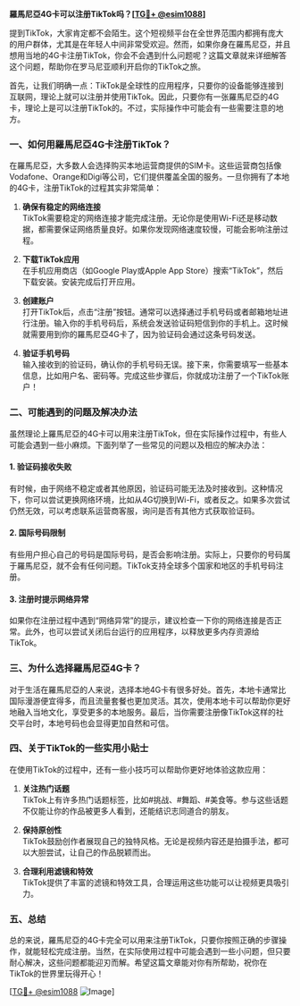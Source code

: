 **羅馬尼亞4G卡可以注册TikTok吗？[[TG💪+ @esim1088](https://t.me/s/esim1088)]**

提到TikTok，大家肯定都不会陌生。这个短视频平台在全世界范围内都拥有庞大的用户群体，尤其是在年轻人中间非常受欢迎。然而，如果你身在羅馬尼亞，并且想用当地的4G卡注册TikTok，你会不会遇到什么问题呢？这篇文章就来详细解答这个问题，帮助你在罗马尼亚顺利开启你的TikTok之旅。

首先，让我们明确一点：TikTok是全球性的应用程序，只要你的设备能够连接到互联网，理论上就可以注册并使用TikTok。因此，只要你有一张羅馬尼亞的4G卡，理论上是可以注册TikTok的。不过，实际操作中可能会有一些需要注意的地方。

### 一、如何用羅馬尼亞4G卡注册TikTok？

在羅馬尼亞，大多数人会选择购买本地运营商提供的SIM卡。这些运营商包括像Vodafone、Orange和Digi等公司，它们提供覆盖全国的服务。一旦你拥有了本地的4G卡，注册TikTok的过程其实非常简单：

1. **确保有稳定的网络连接**  
   TikTok需要稳定的网络连接才能完成注册。无论你是使用Wi-Fi还是移动数据，都需要保证网络质量良好。如果你发现网络速度较慢，可能会影响注册过程。

2. **下载TikTok应用**  
   在手机应用商店（如Google Play或Apple App Store）搜索“TikTok”，然后下载安装。安装完成后打开应用。

3. **创建账户**  
   打开TikTok后，点击“注册”按钮。通常可以选择通过手机号码或者邮箱地址进行注册。输入你的手机号码后，系统会发送验证码短信到你的手机上。这时候就需要用到你的羅馬尼亞4G卡了，因为验证码会通过这条号码发送。

4. **验证手机号码**  
   输入接收到的验证码，确认你的手机号码无误。接下来，你需要填写一些基本信息，比如用户名、密码等。完成这些步骤后，你就成功注册了一个TikTok账户！

### 二、可能遇到的问题及解决办法

虽然理论上羅馬尼亞的4G卡可以用来注册TikTok，但在实际操作过程中，有些人可能会遇到一些小麻烦。下面列举了一些常见的问题以及相应的解决办法：

#### 1. 验证码接收失败  
有时候，由于网络不稳定或者其他原因，验证码可能无法及时接收到。这种情况下，你可以尝试更换网络环境，比如从4G切换到Wi-Fi，或者反之。如果多次尝试仍然无效，可以考虑联系运营商客服，询问是否有其他方式获取验证码。

#### 2. 国际号码限制  
有些用户担心自己的号码是国际号码，是否会影响注册。实际上，只要你的号码属于羅馬尼亞，就不会有任何问题。TikTok支持全球多个国家和地区的手机号码注册。

#### 3. 注册时提示网络异常  
如果你在注册过程中遇到“网络异常”的提示，建议检查一下你的网络连接是否正常。此外，也可以尝试关闭后台运行的应用程序，以释放更多内存资源给TikTok。

### 三、为什么选择羅馬尼亞4G卡？

对于生活在羅馬尼亞的人来说，选择本地4G卡有很多好处。首先，本地卡通常比国际漫游便宜得多，而且流量套餐也更加灵活。其次，使用本地卡可以帮助你更好地融入当地文化，享受更多的本地服务。最后，当你需要注册像TikTok这样的社交平台时，本地号码也会显得更加自然和可信。

### 四、关于TikTok的一些实用小贴士

在使用TikTok的过程中，还有一些小技巧可以帮助你更好地体验这款应用：

1. **关注热门话题**  
   TikTok上有许多热门话题标签，比如#挑战、#舞蹈、#美食等。参与这些话题不仅能让你的作品被更多人看到，还能结识志同道合的朋友。

2. **保持原创性**  
   TikTok鼓励创作者展现自己的独特风格。无论是视频内容还是拍摄手法，都可以大胆尝试，让自己的作品脱颖而出。

3. **合理利用滤镜和特效**  
   TikTok提供了丰富的滤镜和特效工具，合理运用这些功能可以让视频更具吸引力。

### 五、总结

总的来说，羅馬尼亞的4G卡完全可以用来注册TikTok，只要你按照正确的步骤操作，就能轻松完成注册。当然，在实际使用过程中可能会遇到一些小问题，但只要耐心解决，这些问题都能迎刃而解。希望这篇文章能对你有所帮助，祝你在TikTok的世界里玩得开心！

[[TG💪+ @esim1088](https://t.me/s/esim1088) ![Image](https://i.postimg.cc/4NQfJmqS/Snipaste-2025-05-13-00-14-12.png)]